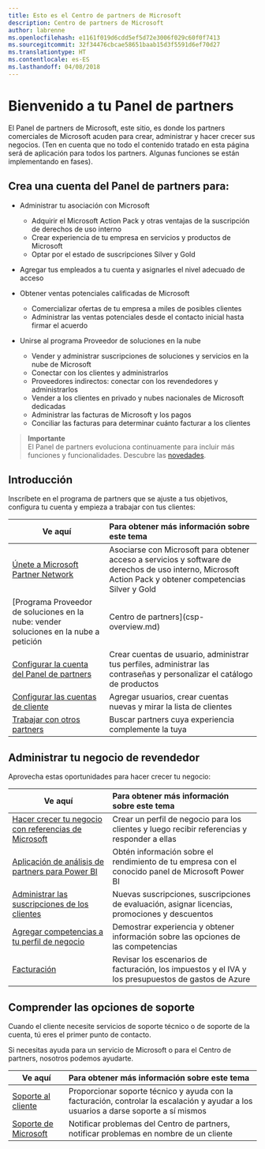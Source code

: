 ```yaml
---
title: Esto es el Centro de partners de Microsoft
description: Centro de partners de Microsoft
author: labrenne
ms.openlocfilehash: e1161f019d6cdd5ef5d72e3006f029c60f0f7413
ms.sourcegitcommit: 32f34476cbcae58651baab15d3f5591d6ef70d27
ms.translationtype: HT
ms.contentlocale: es-ES
ms.lasthandoff: 04/08/2018
---
```

# <a name="welcome-to-your-partner-dashboard"></a>Bienvenido a tu Panel de partners

El Panel de partners de Microsoft, este sitio, es donde los partners comerciales de Microsoft acuden para crear, administrar y hacer crecer sus negocios. (Ten en cuenta que no todo el contenido tratado en esta página será de aplicación para todos los partners. Algunas funciones se están implementando en fases).

## <a name="create-a-partner-dashboard-account-to"></a>Crea una cuenta del Panel de partners para:

-   Administrar tu asociación con Microsoft
    -   Adquirir el Microsoft Action Pack y otras ventajas de la suscripción de derechos de uso interno 
    -   Crear experiencia de tu empresa en servicios y productos de Microsoft
    -   Optar por el estado de suscripciones Silver y Gold

-   Agregar tus empleados a tu cuenta y asignarles el nivel adecuado de acceso

-   Obtener ventas potenciales calificadas de Microsoft 
    -   Comercializar ofertas de tu empresa a miles de posibles clientes
    -   Administrar las ventas potenciales desde el contacto inicial hasta firmar el acuerdo 

-   Unirse al programa Proveedor de soluciones en la nube
    -   Vender y administrar suscripciones de soluciones y servicios en la nube de Microsoft       
    -   Conectar con los clientes y administrarlos
    -   Proveedores indirectos: conectar con los revendedores y administrarlos    
    -   Vender a los clientes en privado y nubes nacionales de Microsoft dedicadas 
    -   Administrar las facturas de Microsoft y los pagos
    -   Conciliar las facturas para determinar cuánto facturar a los clientes
   

>**Importante**<br>
El Panel de partners evoluciona continuamente para incluir más funciones y funcionalidades. Descubre las [novedades](whats-new-in-pc.md).


## <a name="get-started"></a>Introducción

Inscríbete en el programa de partners que se ajuste a tus objetivos, configura tu cuenta y empieza a trabajar con tus clientes:

| **Ve aquí**  | **Para obtener más información sobre este tema**  |
|------------|:-------------|
|[Únete a Microsoft Partner Network](mpn-overview.md)|Asociarse con Microsoft para obtener acceso a servicios y software de derechos de uso interno, Microsoft Action Pack y obtener competencias Silver y Gold |
|[Programa Proveedor de soluciones en la nube: vender soluciones en la nube a petición | Centro de partners](csp-overview.md) | Cuál es el modelo CSP adecuado para ti, dónde puedes vender a través del CSP, qué puedes vender a través del CSP |
|[Configurar la cuenta del Panel de partners](partner-center-account-setup.md)|Crear cuentas de usuario, administrar tus perfiles, administrar las contraseñas y personalizar el catálogo de productos |
|[Configurar las cuentas de cliente](customer-accounts.md)|Agregar usuarios, crear cuentas nuevas y mirar la lista de clientes |
|[Trabajar con otros partners](work-with-other-partners.md)|Buscar partners cuya experiencia complemente la tuya |

## <a name="manage-your-reseller-business"></a>Administrar tu negocio de revendedor

Aprovecha estas oportunidades para hacer crecer tu negocio:

| **Ve aquí**  |**Para obtener más información sobre este tema**   |
|------------|:-------------|
|[Hacer crecer tu negocio con referencias de Microsoft](referrals.md)|Crear un perfil de negocio para los clientes y luego recibir referencias y responder a ellas|
|[Aplicación de análisis de partners para Power BI](power-bi-app-for-direct-partners.md)| Obtén información sobre el rendimiento de tu empresa con el conocido panel de Microsoft Power BI|
|[Administrar las suscripciones de los clientes](customer-subscriptions.md)|Nuevas suscripciones, suscripciones de evaluación, asignar licencias, promociones y descuentos|
|[Agregar competencias a tu perfil de negocio](learn-about-competencies.md)|Demostrar experiencia y obtener información sobre las opciones de las competencias|
|[Facturación](billing.md)|Revisar los escenarios de facturación, los impuestos y el IVA y los presupuestos de gastos de Azure |

## <a name="understand-your-support-options"></a>Comprender las opciones de soporte

Cuando el cliente necesite servicios de soporte técnico o de soporte de la cuenta, tú eres el primer punto de contacto.

Si necesitas ayuda para un servicio de Microsoft o para el Centro de partners, nosotros podemos ayudarte. 

| **Ve aquí**  | **Para obtener más información sobre este tema**  |
|------------|:-------------|
|[Soporte al cliente](customer-support.md)|Proporcionar soporte técnico y ayuda con la facturación, controlar la escalación y ayudar a los usuarios a darse soporte a sí mismos|
|[Soporte de Microsoft](support-from-microsoft.md)|Notificar problemas del Centro de partners, notificar problemas en nombre de un cliente|
